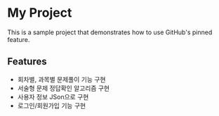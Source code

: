 # My Project
This is a sample project that demonstrates how to use GitHub's pinned feature.

## Features
- 회차별, 과목별 문제풀이 기능 구현
- 서술형 문제 정답확인 알고리즘 구현
- 사용자 정보 JSon으로 구현
- 로그인/회원가입 기능 구현
